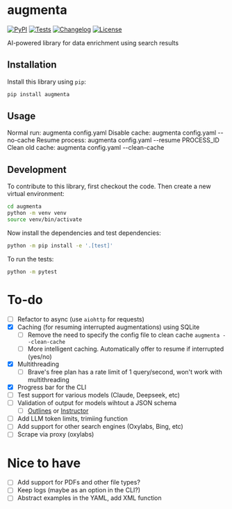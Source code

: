 # augmenta

[![PyPI](https://img.shields.io/pypi/v/augmenta.svg)](https://pypi.org/project/augmenta/)
[![Tests](https://github.com/Global-Witness/augmenta/actions/workflows/test.yml/badge.svg)](https://github.com/Global-Witness/augmenta/actions/workflows/test.yml)
[![Changelog](https://img.shields.io/github/v/release/Global-Witness/augmenta?include_prereleases&label=changelog)](https://github.com/Global-Witness/augmenta/releases)
[![License](https://img.shields.io/badge/license-Apache%202.0-blue.svg)](https://github.com/Global-Witness/augmenta/blob/main/LICENSE)

AI-powered library for data enrichment using search results

## Installation

Install this library using `pip`:
```bash
pip install augmenta
```
## Usage

Normal run: augmenta config.yaml
Disable cache: augmenta config.yaml --no-cache
Resume process: augmenta config.yaml --resume PROCESS_ID
Clean old cache: augmenta config.yaml --clean-cache

## Development

To contribute to this library, first checkout the code. Then create a new virtual environment:
```bash
cd augmenta
python -m venv venv
source venv/bin/activate
```

Now install the dependencies and test dependencies:

```bash
python -m pip install -e '.[test]'
```

To run the tests:
```bash
python -m pytest
```


# To-do
- [ ] Refactor to async (use `aiohttp` for requests)
- [x] Caching (for resuming interrupted augmentations) using SQLite
  - [ ] Remove the need to specify the config file to clean cache `augmenta --clean-cache`
  - [ ] More intelligent caching. Automatically offer to resume if interrupted (yes/no)
- [x] Multithreading
  - [ ] Brave's free plan has a rate limit of 1 query/second, won't work with multithreading
- [x] Progress bar for the CLI
- [ ] Test support for various models (Claude, Deepseek, etc)
- [ ] Validation of output for models wihtout a JSON schema
  - [ ] [Outlines](https://dottxt-ai.github.io/outlines/latest/welcome/) or [Instructor](https://python.useinstructor.com/)
- [ ] Add LLM token limits, trimiing function
- [ ] Add support for other search engines (Oxylabs, Bing, etc)
- [ ] Scrape via proxy (oxylabs)

# Nice to have
- [ ] Add support for PDFs and other file types?
- [ ] Keep logs (maybe as an option in the CLI?)
- [ ] Abstract examples in the YAML, add XML function